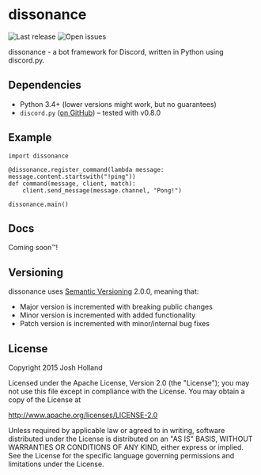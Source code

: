 # dissonance

![Last release](https://img.shields.io/badge/release-v0.1.0-blue.svg?style=flat-square)
![Open issues](https://img.shields.io/github/issues/anowlcalledjosh/dissonance.svg?style=flat-square)

dissonance - a bot framework for Discord, written in Python using discord.py.

## Dependencies

- Python 3.4+ (lower versions might work, but no guarantees)
- `discord.py` ([on GitHub][discord.py]) – tested with v0.8.0

[discord.py]: https://github.com/Rapptz/discord.py

## Example

```python3
import dissonance

@dissonance.register_command(lambda message: message.content.startswith("!ping"))
def command(message, client, match):
    client.send_message(message.channel, "Pong!")

dissonance.main()
```

## Docs

Coming soon™!

## Versioning

dissonance uses [Semantic Versioning][semver] 2.0.0, meaning that:
- Major version is incremented with breaking public changes
- Minor version is incremented with added functionality
- Patch version is incremented with minor/internal bug fixes

[semver]: http://semver.org

## License

Copyright 2015 Josh Holland

Licensed under the Apache License, Version 2.0 (the "License");
you may not use this file except in compliance with the License.
You may obtain a copy of the License at

   http://www.apache.org/licenses/LICENSE-2.0

Unless required by applicable law or agreed to in writing, software
distributed under the License is distributed on an "AS IS" BASIS,
WITHOUT WARRANTIES OR CONDITIONS OF ANY KIND, either express or implied.
See the License for the specific language governing permissions and
limitations under the License.
